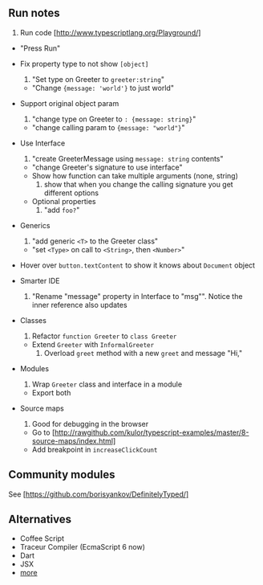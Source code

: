 Run notes
----

1. Run code [http://www.typescriptlang.org/Playground/]
* "Press Run"
* Fix property type to not show `[object]`
    1. "Set type on Greeter to `greeter:string`"
    * "Change `{message: 'world'}` to just world"
* Support original object param
    1. "change type on Greeter to `: {message: string}`"
    * "change calling param to `{message: "world"}`"
* Use Interface
    1. "create GreeterMessage using `message: string` contents"
    * "change Greeter's signature to use interface"
    * Show how function can take multiple arguments (none, string)
        1. show that when you change the calling signature you get different options
    * Optional properties
        1. "add `foo?`"
* Generics
    1. "add generic `<T>` to the Greeter class"
    * "set `<Type>` on call to `<String>`, then `<Number>`"
* Hover over `button.textContent` to show it knows about `Document` object
* Smarter IDE
    1. "Rename "message" property in Interface to "msg"". Notice the inner reference also updates
* Classes
    1. Refactor `function Greeter` to `class Greeter`
    * Extend `Greeter` with `InformalGreeter`
        1. Overload `greet` method with a new `greet` and message "Hi,"

* Modules
    1. Wrap `Greeter` class and interface in a module
    * Export both

* Source maps
    1. Good for debugging in the browser
    * Go to [http://rawgithub.com/kulor/typescript-examples/master/8-source-maps/index.html]
    * Add breakpoint in `increaseClickCount`

Community modules
----
See [https://github.com/borisyankov/DefinitelyTyped/]

Alternatives
----
* Coffee Script
* Traceur Compiler (EcmaScript 6 now)
* Dart
* JSX
* [more](https://github.com/jashkenas/coffee-script/wiki/List-of-languages-that-compile-to-JS)
